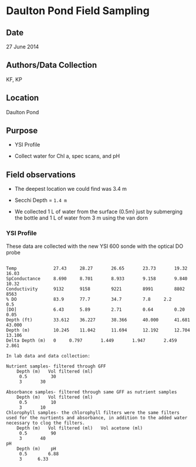 # Daulton Pond Field Sampling

## Date

27 June 2014

## Authors/Data Collection

KF, KP

## Location

Daulton Pond

## Purpose

* YSI Profile

* Collect water for Chl a, spec scans, and pH

## Field observations

* The deepest location we could find was 3.4 m

* Secchi Depth = `1.4 m`

* We collected 1 L of water from the surface (0.5m) just by submerging the bottle and 1 L of water from 3 m using the van dorn

### YSI Profile

These data are collected with the new YSI 600 sonde with the optical DO probe

~~~~
                    
Temp              27.43		28.27		26.65		23.73		19.32		16.03	
SpConductance     8.690		8.701	  	8.933	  	9.158	  	9.840	  	10.32  
Conductivity      9132	  	9158	  	9221	  	8991	  	8802	  	8563  
% DO              83.9	  	77.7	  	34.7	  	7.8	  	2.2	  	0.5  
[DO]              6.43	  	5.89	  	2.71	  	0.64	  	0.20	  	0.05  
Depth (ft)        33.612  	36.227		38.366		40.000		41.681		43.000   
Depth (m)         10.245	11.042		11.694		12.192		12.704		13.106  
Delta Depth (m)   0		0.797		1.449		1.947		2.459		2.861  

In lab data and data collection:

Nutrient samples- filtered through GFF
	Depth (m)	Vol filtered (ml)
	 0.5		 30
	 3		 30

Absorbance samples- filtered through same GFF as nutrient samples
	Depth (m)	Vol filtered (ml)
	 0.5		 10
	 3		 10
Chlorophyll samples- the chlorophyll filters were the same filters used for the nurtients and absorbance, in addition to the added water necessary to clog the filters.
	Depth (m)	Vol filtered (ml)	Vol acetone (ml)
	 0.5		 90
	 3		 40
pH 
	Depth (m)	 pH
	 0.5		6.88
	 3		6.33
